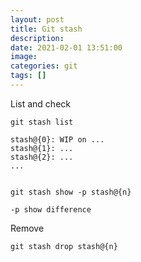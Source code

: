 ```yaml
---
layout: post
title: Git stash
description: 
date: 2021-02-01 13:51:00
image: 
categories: git
tags: []
---
```


List and check

    git stash list

    stash@{0}: WIP on ...
    stash@{1}: ...
    stash@{2}: ...
    ...


    git stash show -p stash@{n}

    -p show difference

Remove

    git stash drop stash@{n}
    